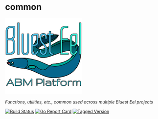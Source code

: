 # common

[![Project Logo][logo]][logo-large]

*Functions, utilities, etc., common used across multiple Bluest Eel projects*

[![Build Status][build-badge]][build]
[![Go Report Card][report-card-badge]][report-card] 
[![Tagged Version][tag-badge]][tag]

<!-- Named page links below: /-->

[logo]: https://raw.githubusercontent.com/bluest-eel/branding/master/logo/Logo-v1-x250.png
[logo-large]: https://raw.githubusercontent.com/bluest-eel/branding/master/logo/Logo-v1.png
[build-badge]: https://github.com/bluest-eel/common/workflows/Go/badge.svg
[build]: https://github.com/bluest-eel/common/actions
[report-card-badge]: https://goreportcard.com/badge/bluest-eel/common
[report-card]: https://goreportcard.com/report/bluest-eel/common
[tag-badge]: https://img.shields.io/github/tag/bluest-eel/common.svg
[tag]: https://github.com/bluest-eel/common/tags